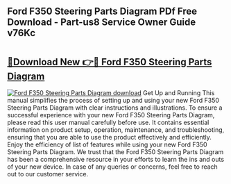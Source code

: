 ## Ford F350 Steering Parts Diagram PDf Free Download - Part-us8 Service Owner Guide v76Kc

# <h2><a href="http://dfmuihs.blite.top/?on=Ford+F350+Steering+Parts+Diagram">🔗Download New 👉🔴 Ford F350 Steering Parts Diagram</a></h2>

[![Ford F350 Steering Parts Diagram download](https://i.imgur.com/lujVjoI.png)](http://dfmuihs.blite.top/?on=Ford+F350+Steering+Parts+Diagram)
Get Up and Running This manual simplifies the process of setting up and using your new Ford F350 Steering Parts Diagram with clear instructions and illustrations. To ensure a successful experience with your new Ford F350 Steering Parts Diagram, please read this user manual carefully before use. It contains essential information on product setup, operation, maintenance, and troubleshooting, ensuring that you are able to use the product effectively and efficiently. Enjoy the efficiency of list of features while using your new Ford F350 Steering Parts Diagram. We trust that the Ford F350 Steering Parts Diagram has been a comprehensive resource in your efforts to learn the ins and outs of your new device. In case of any queries or concerns, feel free to reach out to our customer service.
